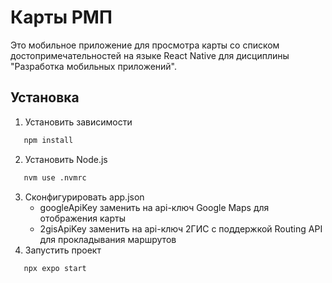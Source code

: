 # Карты РМП
Это мобильное приложение для просмотра карты со списком достопримечательностей на языке React Native для дисциплины "Разработка мобильных приложений".
## Установка
1. Установить зависимости
```bash
   npm install
   ```
2. Установить Node.js
```bash
   nvm use .nvmrc
   ```
3. Сконфигурировать app.json
    - googleApiKey заменить на api-ключ Google Maps для отображения карты
    - 2gisApiKey заменить на api-ключ 2ГИС с поддержкой Routing API для прокладывания маршрутов
4. Запустить проект
```bash
   npx expo start
   ```